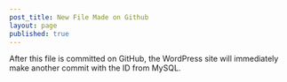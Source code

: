 ```yaml
---
post_title: New File Made on Github
layout: page
published: true
---
```

After this file is committed on GitHub, the WordPress site will immediately make another commit with the ID from MySQL.

